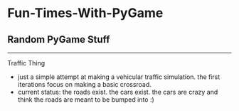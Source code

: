 # Fun-Times-With-PyGame
Random PyGame Stuff
----------------------------------
----------------------------------
Traffic Thing
- just a simple attempt at making a vehicular traffic simulation. the first iterations focus on making a basic crossroad.
- current status: the roads exist. the cars exist. the cars are crazy and think the roads are meant to be bumped into :)
